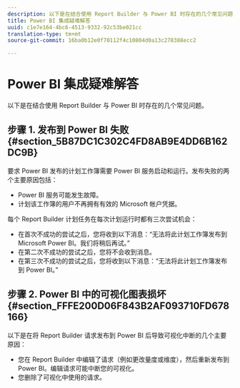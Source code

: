 ```yaml
---
description: 以下是在结合使用 Report Builder 与 Power BI 时存在的几个常见问题。
title: Power BI 集成疑难解答
uuid: c1e7e164-4bc6-4513-9332-92c53be021cc
translation-type: tm+mt
source-git-commit: 16ba0b12e0f70112f4c10804d0a13c278388ecc2

---
```



# Power BI 集成疑难解答

以下是在结合使用 Report Builder 与 Power BI 时存在的几个常见问题。

## 步骤 1. 发布到 Power BI 失败 {#section_5B87DC1C302C4FD8AB9E4DD6B162DC9B}

要求 Power BI 发布的计划工作簿需要 Power BI 服务启动和运行。发布失败的两个主要原因包括：

* Power BI 服务可能发生故障。
* 计划该工作簿的用户不再拥有有效的 Microsoft 帐户凭据。

每个 Report Builder 计划任务在每次计划运行时都有三次尝试机会：

* 在首次不成功的尝试之后，您将收到以下消息：“无法将此计划工作簿发布到 Microsoft Power BI。我们将稍后再试。”
* 在第二次不成功的尝试之后，您将不会收到消息。
* 在第三次不成功的尝试之后，您将收到以下消息：“无法将此计划工作簿发布到 Power BI。”

## 步骤 2. Power BI 中的可视化图表损坏 {#section_FFFE200D06F843B2AF093710FD678166}

以下是在将 Report Builder 请求发布到 Power BI 后导致可视化中断的几个主要原因：

* 您在 Report Builder 中编辑了请求（例如更改量度或维度），然后重新发布到 Power BI。编辑请求可能中断您的可视化。
* 您删除了可视化中使用的请求。

